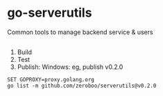 # go-serverutils
Common tools to manage backend service &amp; users

## 

1. Build
2. Test
3. Publish:
    Windows: eg, publish v0.2.0
```shell
SET GOPROXY=proxy.golang.org 
go list -m github.com/zeroboo/serverutils@v0.2.0
```